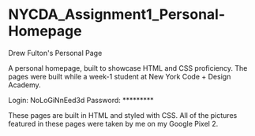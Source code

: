 # NYCDA_Assignment1_Personal-Homepage
Drew Fulton's Personal Page

A personal homepage, built to showcase HTML and CSS proficiency. The pages were built while a week-1 student at New York Code + Design Academy.


Login: NoLoGiNnEed3d
Password: *********

These pages are built in HTML and styled with CSS. All of the pictures featured in these pages were taken by me on my Google Pixel 2.

